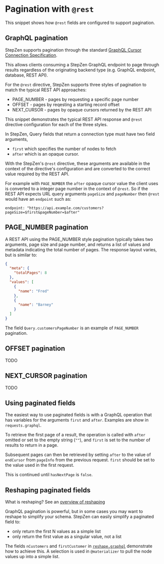 # Pagination with `@rest`

This snippet shows how `@rest` fields are configured to support pagination.

## GraphQL pagination

StepZen supports pagination through the standard
[GraphQL Cursor Connection Specification](https://relay.dev/graphql/connections.htm).

This allows clients consuming a StepZen GraphQL endpoint to page through results
regardless of the originating backend type (e.g. GraphQL endpoint, database, REST API).

For the `@rest` directive, StepZen supports three styles of pagination to match the typical REST API approaches:

- PAGE_NUMBER - pages by requesting a specific page number
- OFFSET - pages by reqesting a starting record offset
- NEXT_CURSOR - pages by opaque cursors returned by the REST API

This snippet demonstrates the typical REST API response and `@rest` directive configuration for each of the three styles.

In StepZen, Query fields that return a connection type must have two field arguments,

- `first` which specifies the number of nodes to fetch
- `after` which is an opaque cursor.

With the StepZen's `@rest` directive, these arguments are available in the context of the directive's configuration and are converted to the correct value required by the REST API.

For example with `PAGE_NUMBER` the `after` opaque cursor value the client uses
is converted to a integer page number in the context of `@rest`. So if the
REST API expects URL query arguments `pageSize` and `pageNumber` then `@rest` would have
an `endpoint` such as:

```
endpoint: "https://api.example.com/customers?pageSize=$first&pageNumber=$after"
```

## PAGE_NUMBER pagination

A REST API using the PAGE_NUMBER style pagination typically takes two arguments, page size and page number,
and returns a list of values and metadata indicating the total number of pages. The response layout
varies, but is similar to:

```json
{
  "meta": {
    "totalPages": 8
  },
  "values": [
    {
      "name": "Fred"
    },
    {
      "name": "Barney"
    }
  ]
}
```

The field `Query.customersPageNumber` is an example of `PAGE_NUMBER` pagination.

## OFFSET pagination

TODO

## NEXT_CURSOR pagination

TODO

## Using paginated fields

The easiest way to use paginated fields is with a GraphQL operation
that has variables for the arguments `first` and `after`. Examples
are show in `requests.graphql`.

To retrieve the first page of a result, the operation is called with `after` omitted or set to the empty string (`""`), and `first` is set to the number of results to return in a page.

Subsequent pages can then be retrieved by setting `after` to the value of `endCursor` from `pageInfo` from the previous request. `first` should be set to the value used in the first request.

This is continued until `hasNextPage` is `false`.

## Reshaping paginated fields

What is reshaping? See an [overview of reshaping](../reshape/README.md)

GraphQL pagination is powerful, but in some cases you may want to reshape to simplify your schema.
StepZen can easily simplify a paginated field to:

- only return the first N values as a simple list
- only return the first value as a singular value, not a list

The fields `nCustomers` and `firstCustomer` in [`reshape.graphql`](reshape.graphql) demonstrate
how to achieve this. A selection is used in `@materializer` to pull the node values up into a simple list.
